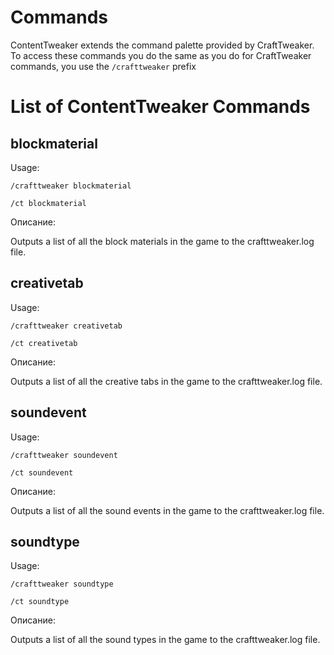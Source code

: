 # Commands

ContentTweaker extends the command palette provided by CraftTweaker.  
To access these commands you do the same as you do for CraftTweaker commands, you use the `/crafttweaker` prefix


# List of ContentTweaker Commands

## blockmaterial

Usage:

`/crafttweaker blockmaterial`

`/ct blockmaterial`

Описание:

Outputs a list of all the block materials in the game to the crafttweaker.log file.


## creativetab

Usage:

`/crafttweaker creativetab`

`/ct creativetab`

Описание:

Outputs a list of all the creative tabs in the game to the crafttweaker.log file.


## soundevent

Usage:

`/crafttweaker soundevent`

`/ct soundevent`

Описание:

Outputs a list of all the sound events in the game to the crafttweaker.log file.


## soundtype

Usage:

`/crafttweaker soundtype`

`/ct soundtype`

Описание:

Outputs a list of all the sound types in the game to the crafttweaker.log file.